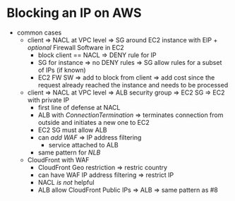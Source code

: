 # Blocking an IP on AWS

* common cases
  * client => NACL at VPC level => SG around EC2 instance with EIP + *optional* Firewall Software in EC2
    * block client == NACL => DENY rule for IP
    * SG for instance => no DENY rules => SG allow rules for a subset of IPs (if known)
    * EC2 FW SW => add to block from client => add cost since the request already reached the instance and needs to be processed
  * client => NACL at VPC level => ALB security group => EC2 SG => EC2 with private IP
    * first line of defense at NACL
    * ALB with *ConnectionTermination* => terminates connection from outside and initiates a new one to EC2
    * EC2 SG must allow ALB
    * can *add WAF* => IP address filtering
      * service attached to ALB
    * same pattern for *NLB*
  * CloudFront with WAF
    * CloudFront Geo restriction => restric country
    * can have WAF IP address filtering => restrict IP
    * NACL *is not* helpful
    * ALB allow CloudFront Public IPs => ALB => same pattern as #8

